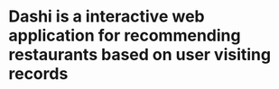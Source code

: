 # Dashi is a interactive web application for recommending restaurants based on user visiting records
